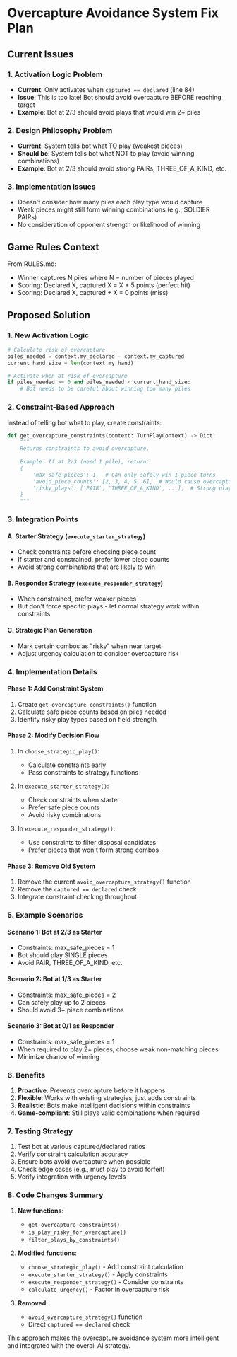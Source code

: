 # Overcapture Avoidance System Fix Plan

## Current Issues

### 1. Activation Logic Problem
- **Current**: Only activates when `captured == declared` (line 84)
- **Issue**: This is too late! Bot should avoid overcapture BEFORE reaching target
- **Example**: Bot at 2/3 should avoid plays that would win 2+ piles

### 2. Design Philosophy Problem  
- **Current**: System tells bot what TO play (weakest pieces)
- **Should be**: System tells bot what NOT to play (avoid winning combinations)
- **Example**: Bot at 2/3 should avoid strong PAIRs, THREE_OF_A_KIND, etc.

### 3. Implementation Issues
- Doesn't consider how many piles each play type would capture
- Weak pieces might still form winning combinations (e.g., SOLDIER PAIRs)
- No consideration of opponent strength or likelihood of winning

## Game Rules Context

From RULES.md:
- Winner captures N piles where N = number of pieces played
- Scoring: Declared X, captured X = X + 5 points (perfect hit)
- Scoring: Declared X, captured ≠ X = 0 points (miss)

## Proposed Solution

### 1. New Activation Logic
```python
# Calculate risk of overcapture
piles_needed = context.my_declared - context.my_captured
current_hand_size = len(context.my_hand)

# Activate when at risk of overcapture
if piles_needed >= 0 and piles_needed < current_hand_size:
    # Bot needs to be careful about winning too many piles
```

### 2. Constraint-Based Approach
Instead of telling bot what to play, create constraints:

```python
def get_overcapture_constraints(context: TurnPlayContext) -> Dict:
    """
    Returns constraints to avoid overcapture.
    
    Example: If at 2/3 (need 1 pile), return:
    {
        'max_safe_pieces': 1,  # Can only safely win 1-piece turns
        'avoid_piece_counts': [2, 3, 4, 5, 6],  # Would cause overcapture
        'risky_plays': ['PAIR', 'THREE_OF_A_KIND', ...],  # Strong plays to avoid
    }
    """
```

### 3. Integration Points

#### A. Starter Strategy (`execute_starter_strategy`)
- Check constraints before choosing piece count
- If starter and constrained, prefer lower piece counts
- Avoid strong combinations that are likely to win

#### B. Responder Strategy (`execute_responder_strategy`) 
- When constrained, prefer weaker pieces
- But don't force specific plays - let normal strategy work within constraints

#### C. Strategic Plan Generation
- Mark certain combos as "risky" when near target
- Adjust urgency calculation to consider overcapture risk

### 4. Implementation Details

#### Phase 1: Add Constraint System
1. Create `get_overcapture_constraints()` function
2. Calculate safe piece counts based on piles needed
3. Identify risky play types based on field strength

#### Phase 2: Modify Decision Flow
1. In `choose_strategic_play()`:
   - Calculate constraints early
   - Pass constraints to strategy functions
   
2. In `execute_starter_strategy()`:
   - Check constraints when starter
   - Prefer safe piece counts
   - Avoid risky combinations
   
3. In `execute_responder_strategy()`:
   - Use constraints to filter disposal candidates
   - Prefer pieces that won't form strong combos

#### Phase 3: Remove Old System
1. Remove the current `avoid_overcapture_strategy()` function
2. Remove the `captured == declared` check
3. Integrate constraint checking throughout

### 5. Example Scenarios

#### Scenario 1: Bot at 2/3 as Starter
- Constraints: max_safe_pieces = 1
- Bot should play SINGLE pieces
- Avoid PAIR, THREE_OF_A_KIND, etc.

#### Scenario 2: Bot at 1/3 as Starter  
- Constraints: max_safe_pieces = 2
- Can safely play up to 2 pieces
- Should avoid 3+ piece combinations

#### Scenario 3: Bot at 0/1 as Responder
- Constraints: max_safe_pieces = 1
- When required to play 2+ pieces, choose weak non-matching pieces
- Minimize chance of winning

### 6. Benefits
1. **Proactive**: Prevents overcapture before it happens
2. **Flexible**: Works with existing strategies, just adds constraints
3. **Realistic**: Bots make intelligent decisions within constraints
4. **Game-compliant**: Still plays valid combinations when required

### 7. Testing Strategy
1. Test bot at various captured/declared ratios
2. Verify constraint calculation accuracy
3. Ensure bots avoid overcapture when possible
4. Check edge cases (e.g., must play to avoid forfeit)
5. Verify integration with urgency levels

### 8. Code Changes Summary
1. **New functions**:
   - `get_overcapture_constraints()`
   - `is_play_risky_for_overcapture()`
   - `filter_plays_by_constraints()`

2. **Modified functions**:
   - `choose_strategic_play()` - Add constraint calculation
   - `execute_starter_strategy()` - Apply constraints
   - `execute_responder_strategy()` - Consider constraints
   - `calculate_urgency()` - Factor in overcapture risk

3. **Removed**:
   - `avoid_overcapture_strategy()` function
   - Direct `captured == declared` check

This approach makes the overcapture avoidance system more intelligent and integrated with the overall AI strategy.